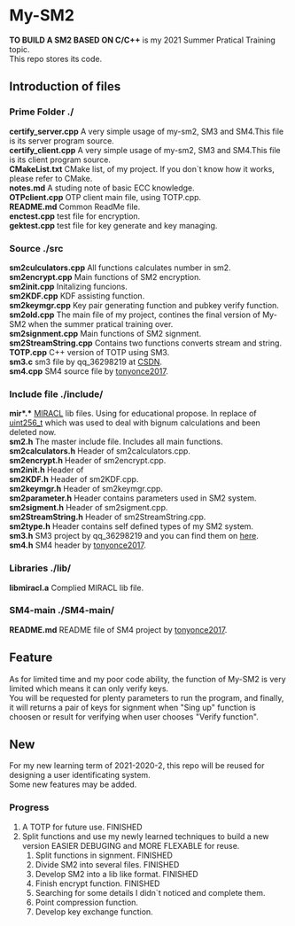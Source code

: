# My-SM2

**TO BUILD A SM2 BASED ON C/C++** is my 2021 Summer Pratical Training topic.  
This repo stores its code.  

## Introduction of files

### Prime Folder ./

**certify_server.cpp** A very simple usage of my-sm2, SM3 and SM4.This file is its server program source.  
**certify_client.cpp** A very simple usage of my-sm2, SM3 and SM4.This file is its client program source.  
**CMakeList.txt** CMake list, of my project. If you don`t know how it works, please refer to CMake.  
**notes.md** A studing note of basic ECC knowledge.  
**OTPclient.cpp** OTP client main file, using TOTP.cpp.  
**README.md** Common ReadMe file.  
**enctest.cpp** test file for encryption.  
**gektest.cpp** test file for key generate and key managing.  

### Source ./src

**sm2culculators.cpp** All functions calculates number in sm2.  
**sm2encrypt.cpp** Main functions of SM2 encryption.  
**sm2init.cpp** Initalizing funcions.  
**sm2KDF.cpp** KDF assisting function.  
**sm2keymgr.cpp** Key pair generating function and pubkey verify function.  
**sm2old.cpp** The main file of my project, contines the final version of My-SM2 when the summer pratical training over.  
**sm2signment.cpp** Main functions of SM2 signment.  
**sm2StreamString.cpp** Contains two functions converts stream and string.  
**TOTP.cpp** C++ version of TOTP using SM3.  
**sm3.c** sm3 file by qq_36298219 at [CSDN](https://blog.csdn.net/qq_36298219/article/details/85926747).  
**sm4.cpp** SM4 source file by [tonyonce2017](https://github.com/tonyonce2017/SM4).  

### Include file ./include/

**mir\*.\*** [MIRACL](https://github.com/miracl/MIRACL) lib files. Using for educational propose. In replace of [uint256_t](https://github.com/calccrypto/uint256_t) which was used to deal with bignum calculations and been deleted now.  
**sm2.h** The master include file. Includes all main functions.  
**sm2calculators.h** Header of sm2calculators.cpp.  
**sm2encrypt.h** Header of sm2encrypt.cpp.  
**sm2init.h** Header of  
**sm2KDF.h** Header of sm2KDF.cpp.  
**sm2keymgr.h** Header of sm2keymgr.cpp.  
**sm2parameter.h** Header contains parameters used in SM2 system.  
**sm2sigment.h** Header of sm2sigment.cpp.  
**sm2StreamString.h** Header of sm2StreamString.cpp.  
**sm2type.h** Header contains self defined types of my SM2 system.  
**sm3.h** SM3 project by qq_36298219 and you can find them on [here](https://blog.csdn.net/qq_36298219/article/details/85926747).  
**sm4.h** SM4 header by [tonyonce2017](https://github.com/tonyonce2017/SM4).  

### Libraries ./lib/

**libmiracl.a** Complied MIRACL lib file.  

### SM4-main ./SM4-main/

**README.md** README file of SM4 project by [tonyonce2017](https://github.com/tonyonce2017/SM4).

## Feature
As for limited time and my poor code ability, the function of My-SM2 is very limited which means it can only verify keys.  
You will be requested for plenty parameters to run the program, and finally, it will returns a pair of keys for signment when "Sing up" function is choosen or result for verifying when user chooses "Verify function".  

## New
For my new learning term of 2021-2020-2, this repo will be reused for designing a user identificating system.  
Some new features may be added.  

### Progress

1. A TOTP for future use. FINISHED  
2. Split functions and use my newly learned techniques to build a new version EASIER DEBUGING and MORE FLEXABLE for reuse.
   1. Split functions in signment. FINISHED  
   2. Divide SM2 into several files. FINISHED
   3. Develop SM2 into a lib like format. FINISHED
   4. Finish encrypt function. FINISHED  
   5. Searching for some details I didn`t noticed and complete them.  
   6. Point compression function.  
   7. Develop key exchange function.  
